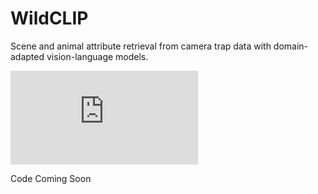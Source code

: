 # WildCLIP
Scene and animal attribute retrieval from camera trap data with domain-adapted vision-language models.

![wildclip_overview](https://github.com/amathislab/wildclip/blob/main/resources/overview.pdf)

Code Coming Soon
